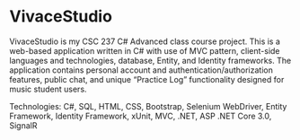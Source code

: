 # VivaceStudio

VivaceStudio is my CSC 237 C# Advanced class course project. This is a web-based application written in C# with use of MVC pattern, client-side languages and technologies, database,
Entity, and Identity frameworks. The application contains personal account and authentication/authorization features, public chat, and unique “Practice Log” functionality 
designed for music student users. 

Technologies: C#, SQL, HTML, CSS, Bootstrap, Selenium WebDriver, Entity Framework, Identity Framework, xUnit, MVC, .NET, ASP .NET Core 3.0, SignalR
